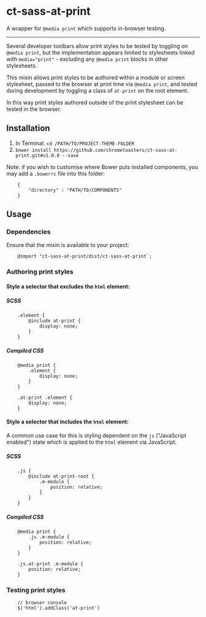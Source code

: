 ct-sass-at-print
================

A wrapper for `@media print` which supports in-browser testing.

---

Several developer toolbars allow print styles to be tested by toggling on `@media print`, but the implementation appears limited to stylesheets linked with `media="print"` - excluding any `@media print` blocks in other stylesheets.

This mixin allows print styles to be authored within a module or screen stylesheet, passed to the browser at print time via `@media print`, and tested during development by toggling a class of `at-print` on the root element.

In this way print styles authored outside of the print stylesheet can be tested in the browser.

## Installation

1. In Terminal: `cd /PATH/TO/PROJECT-THEME-FOLDER`
1. `bower install https://github.com/chrometoasters/ct-sass-at-print.git#v1.0.0 --save`

Note: if you wish to customise where Bower puts installed components, you may add a `.bowerrc` file into this folder:

        {
            "directory" : "PATH/TO/COMPONENTS"
        }

## Usage

### Dependencies

Ensure that the mixin is available to your project:

        @import "ct-sass-at-print/dist/ct-sass-at-print`;

### Authoring print styles

#### Style a selector that excludes the `html` element:

##### SCSS

        .element {
            @include at-print {
                display: none;
            }
        }
        
##### Compiled CSS

        @media print {
            .element {
                display: none;
            }
        }
        
        .at-print .element {
            display: none;
        }
        
#### Style a selector that includes the `html` element:

A common use case for this is styling dependent on the `js` ("JavaScript enabled") state which is applied to the `html` element via JavaScript.

##### SCSS

        .js {
            @include at-print-root {
                .m-module {
                    position: relative;
                }
            }
        }

##### Compiled CSS

        @media print {
            .js .m-module {
                position: relative;
            }
        }

        .js.at-print .m-module {
            position: relative;
        }

### Testing print styles

        // browser console
        $('html').addClass('at-print')
  
